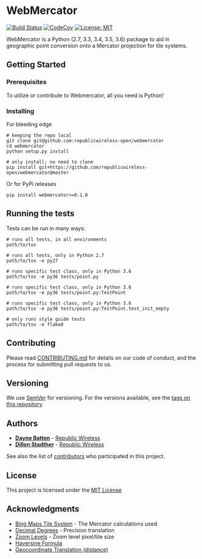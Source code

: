 # WebMercator

[![Build Status](https://travis-ci.org/republicwireless-open/webmercator.svg?branch=master)](https://travis-ci.org/rw-analytics/webmercator)
[![CodeCov](https://codecov.io/gh/republicwireless-open/webmercator/branch/master/graph/badge.svg)](https://codecov.io/gh/rw-analytics/webmercator)
[![License: MIT](https://img.shields.io/badge/License-MIT-yellow.svg)](https://opensource.org/licenses/MIT)

WebMercator is a Python (2.7, 3.3, 3.4, 3.5, 3.6) package to aid in geographic point conversion onto a Mercator projection for tile systems.


## Getting Started

### Prerequisites

To utilize or contribute to Webmercator, all you need is Python!

### Installing

For bleeding edge

```shell
# keeping the repo local
git clone git@github.com:republicwireless-open/webmercator
cd webmercator
python setup.py install

# only install; no need to clone
pip install git+https://github.com/republicwireless-open/webmercator@master
```

Or for PyPi releases

```
pip install webmercator>=0.1.0
```

## Running the tests

Tests can be run in many ways:

```shell
# runs all tests, in all environments
path/to/tox

# runs all tests, only in Python 2.7
path/to/tox -e py27

# runs specific test class, only in Python 3.6
path/to/tox -e py36 tests/point.py

# runs specific test class, only in Python 3.6
path/to/tox -e py36 tests/point.py:TestPoint

# runs specific test class, only in Python 3.6
path/to/tox -e py36 tests/point.py:TestPoint.test_init_empty

# only runs style guide tests
path/to/tox -e flake8
```

## Contributing

Please read [CONTRIBUTING.md](https://github.com/republicwireless-open/webmercator/blob/master/.github/CONTRIBUTING.md) for details on our code of conduct, and the process for submitting pull requests to us.

## Versioning

We use [SemVer](http://semver.org/) for versioning. For the versions available, see the [tags on this repository](https://github.com/republicwireless-open/webmercator/tags).

## Authors

* [**Dayne Batten**](https://github.com/daynebatten) - [Republic Wireless](https://republicwireless.com)
* [**Dillon Stadther**](https://github.com/dlstadther) - [Republic Wireless](https://republicwireless.com)

See also the list of [contributors](https://github.com/republicwireless-open/webmercator/contributors) who participated in this project.

## License

This project is licensed under the [MIT License](LICENSE)

## Acknowledgments

* [Bing Maps Tile System](https://msdn.microsoft.com/en-us/library/bb259689.aspx) - The Mercator calculations used
* [Decimal Degrees](https://en.wikipedia.org/wiki/Decimal_degrees) - Precision translation
* [Zoom Levels](https://wiki.openstreetmap.org/wiki/Zoom_levels) - Zoom level pixel/tile size
* [Haversine Formula](https://en.wikipedia.org/wiki/Haversine_formula)
* [Geocoordinate Translation (distance)](https://www.movable-type.co.uk/scripts/latlong.html)
